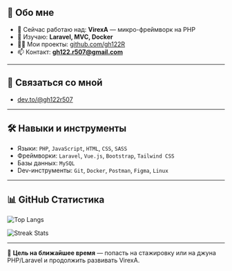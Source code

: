 ## 🚀  Обо мне

- 🔭 Сейчас работаю над: **VirexA** — микро-фреймворк на PHP
- 🌱 Изучаю: **Laravel, MVC, Docker**
- 👨‍💻 Мои проекты: [github.com/gh122R](https://github.com/gh122R)
- 📫 Контакт: **gh122.r507@gmail.com**

---

## 🤝 Связаться со мной

- [dev.to/@gh122r507](https://dev.to/@gh122r507)

---

## 🛠️ Навыки и инструменты

- Языки: `PHP`, `JavaScript`, `HTML`, `CSS`, `SASS`
- Фреймворки: `Laravel`, `Vue.js`, `Bootstrap`, `Tailwind CSS`
- Базы данных: `MySQL`
- Dev-инструменты: `Git`, `Docker`, `Postman`, `Figma`, `Linux`

---

## 📊 GitHub Статистика

![Top Langs](https://github-readme-stats.vercel.app/api/top-langs?username=gh122&show_icons=true&locale=en&layout=compact)

![Streak Stats](https://github-readme-streak-stats.herokuapp.com/?user=gh122)

---

🎯 **Цель на ближайшее время** — попасть на стажировку или на джуна PHP/Laravel и продолжить развивать VirexA.
